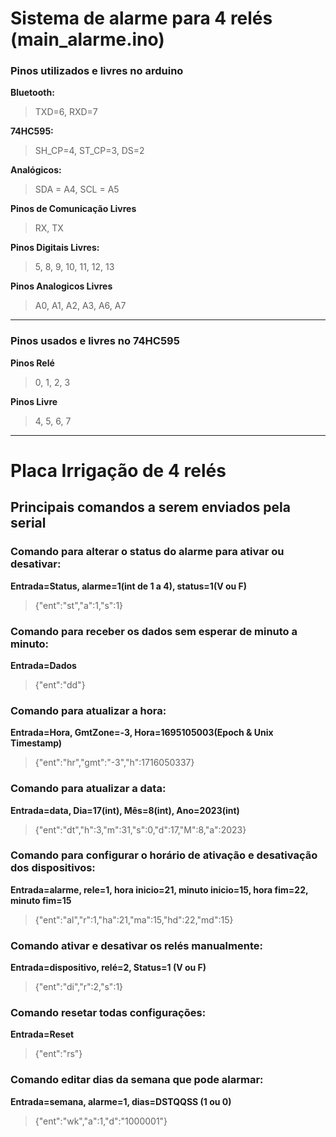 # Sistema de alarme para 4 relés (main_alarme.ino)

### Pinos utilizados e livres no arduino

**Bluetooth:** 
>TXD=6, RXD=7

**74HC595:** 
>SH_CP=4, ST_CP=3, DS=2

**Analógicos:** 
>SDA = A4, SCL = A5

**Pinos de Comunicação Livres** 
>RX, TX

**Pinos Digitais Livres:** 
>5, 8, 9, 10, 11, 12, 13

**Pinos Analogicos Livres** 
>A0, A1, A2, A3, A6, A7

___________________________________________________________

### Pinos usados e livres no 74HC595

**Pinos Relé**
>0, 1, 2, 3

**Pinos Livre**
>4, 5, 6, 7

___________________________________________________________

# Placa Irrigação de 4 relés

## Principais comandos a serem enviados pela serial

### Comando para alterar o status do alarme para ativar ou desativar:

**Entrada=Status, alarme=1(int de 1 a 4), status=1(V ou F)**

>{"ent":"st","a":1,"s":1}

### Comando para receber os dados sem esperar de minuto a minuto:

**Entrada=Dados**

>{"ent":"dd"}

### Comando para atualizar a hora:

**Entrada=Hora, GmtZone=-3, Hora=1695105003(Epoch & Unix Timestamp)**

>{"ent":"hr","gmt":"-3","h":1716050337}

### Comando para atualizar a data:

**Entrada=data, Dia=17(int), Mês=8(int), Ano=2023(int)**

>{"ent":"dt","h":3,"m":31,"s":0,"d":17,"M":8,"a":2023}

### Comando para configurar o horário de ativação e desativação dos dispositivos:

**Entrada=alarme, rele=1, hora inicio=21, minuto inicio=15, hora fim=22, minuto fim=15**

>{"ent":"al","r":1,"ha":21,"ma":15,"hd":22,"md":15}

### Comando ativar e desativar os relés manualmente:

**Entrada=dispositivo, relé=2, Status=1 (V ou F)**

>{"ent":"di","r":2,"s":1}

### Comando resetar todas configurações:

**Entrada=Reset**

>{"ent":"rs"}

### Comando editar dias da semana que pode alarmar:

**Entrada=semana, alarme=1, dias=DSTQQSS (1 ou 0)**

>{"ent":"wk","a":1,"d":"1000001"}
